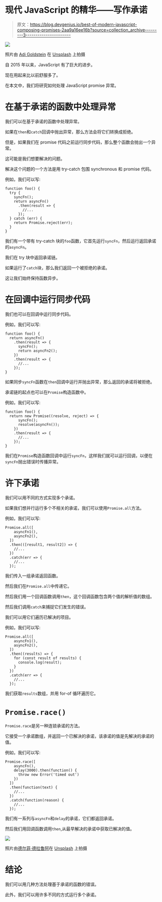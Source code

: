 # 现代 JavaScript 的精华——写作承诺

> 原文：<https://blog.devgenius.io/best-of-modern-javascript-composing-promises-2aa9a16ee16b?source=collection_archive---------3----------------------->

![](img/03241f72146e585e98a4c47fcacf7869.png)

照片由 [Adi Goldstein](https://unsplash.com/@adigold1?utm_source=medium&utm_medium=referral) 在 [Unsplash](https://unsplash.com?utm_source=medium&utm_medium=referral) 上拍摄

自 2015 年以来，JavaScript 有了巨大的进步。

现在用起来比以前舒服多了。

在本文中，我们将研究如何处理 JavaScript promise 异常。

# 在基于承诺的函数中处理异常

我们可以在基于承诺的函数中处理异常。

如果在`then`和`catch`回调中抛出异常，那么方法会将它们转换成拒绝。

但是，如果我们在 promise 代码之前运行同步代码，那么整个函数会抛出一个异常。

这可能是我们想要解决的问题。

解决这个问题的一个方法是用 try-catch 包围 synchronous 和 promise 代码。

例如，我们可以写:

```
function foo() {
  try {
    syncFn();
    return asyncFn()
      .then(result => {
        //...
      });
  } catch (err) {
    return Promise.reject(err);
  }
}
```

我们有一个带有 try-catch 块的`foo`函数，它首先运行`syncFn`，然后运行返回承诺的`asyncFn`。

我们在 try 块中返回承诺链。

如果运行了`catch`块，那么我们返回一个被拒绝的承诺。

这让我们始终保持函数异步。

# 在回调中运行同步代码

我们也可以在回调中运行同步代码。

例如，我们可以写:

```
function foo() {
  return asyncFn()
    .then(result => {
      syncFn();
      return asyncFn2();
    })
    .then(result => {
      //...
    });
}
```

如果同步`syncFn`函数在`then`回调中运行并抛出异常，那么返回的承诺将被拒绝。

承诺链的起点也可以在`Promise`构造函数中。

例如，我们可以写:

```
function foo() {
  return new Promise((resolve, reject) => {
      syncFn();
      resolve(asyncFn());
    })
    .then(result => {
      //...
    });
}
```

我们在`Promise`构造函数回调中运行`syncFn`，这样我们就可以运行回调，以便在`syncFn`抛出错误时传播异常。

# 许下承诺

我们可以用不同的方式实现多个承诺。

如果我们想并行运行多个不相关的承诺，我们可以使用`Promise.all`方法。

例如，我们可以写:

```
Promise.all([
    asyncFn1(),
    asyncFn2(),
  ])
  .then(([result1, result2]) => {
    //...
  })
  .catch(err => {
    //...
  });
```

我们传入一组承诺返回函数。

然后我们在`Promise.all`中传递它。

然后我们用一个回调函数调用`then`，这个回调函数包含两个值的解析值的数组。

然后我们调用`catch`来捕捉它们发生的错误。

我们可以用它们遍历已解决的项目。

例如，我们可以写:

```
Promise.all([
    asyncFn1(),
    asyncFn2(),
  ])
  .then((results) => {
    for (const result of results) {
      console.log(result);
    }
  })
  .catch(err => {
    //...
  });
```

我们获取`results`数组，并用 for-of 循环遍历它。

# `Promise.race()`

`Promise.race`是另一种连锁承诺的方法。

它接受一个承诺数组，并返回一个已解决的承诺，该承诺的值是先解决的承诺的值。

例如，我们可以写:

```
Promise.race([
    asyncFn(),
    delay(3000).then(function() {
      throw new Error('timed out')
    })
  ])
  .then(function(text) {
    //...
  })
  .catch(function(reason) {
    //...
  });
```

我们有一系列与`asyncFn`和`delay`的承诺，它们都返回承诺。

然后我们用回调函数调用`then`,从最早解决的承诺中获取已解决的值。

![](img/8588d91382626816558aec5397974a7b.png)

照片由[德尔菲·德拉鲁阿](https://unsplash.com/@delfidelarua7?utm_source=medium&utm_medium=referral)在 [Unsplash](https://unsplash.com?utm_source=medium&utm_medium=referral) 上拍摄

# 结论

我们可以用几种方法处理基于承诺的函数的错误。

此外，我们可以用许多不同的方式运行多个承诺。